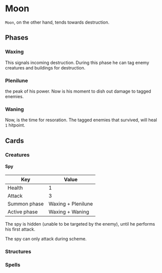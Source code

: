 # Moon

`Moon`, on the other hand, tends towards destruction.

## Phases

### Waxing

This signals incoming destruction.
During this phase he can tag enemy creatures and buildings for destruction.

### Plenilune

the peak of his power.
Now is his moment to dish out damage to tagged enemies.

### Waning

Now, is the time for resoration.
The tagged enemies that survived, will heal `1` hitpoint.

## Cards

### Creatures

#### Spy

| Key          | Value              |
| ------------ | ------------------ |
| Health       | $1$                |
| Attack       | $3$                |
| Summon phase | Waxing + Plenilune |
| Active phase | Waxing + Waning    |

The spy is hidden (unable to be targeted by the enemy),
until he performs his first attack.

The spy can only attack during scheme.

### Structures

### Spells
